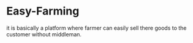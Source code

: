 # Easy-Farming
it is basically a platform where farmer can easily sell there goods to the customer without middleman.
